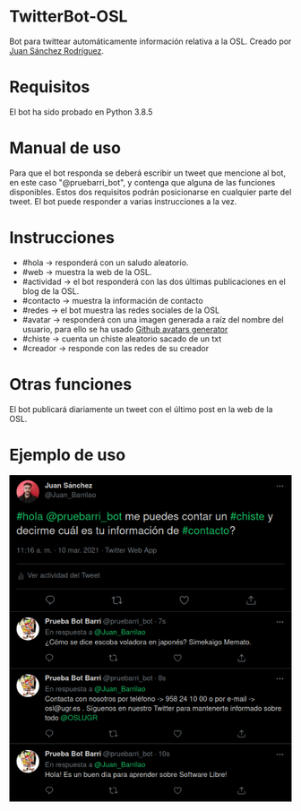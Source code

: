 # TwitterBot-OSL
Bot para twittear automáticamente información relativa a la OSL. Creado por [Juan Sánchez Rodríguez](https://github.com/Barrilao).

# Requisitos
El bot ha sido probado en Python 3.8.5

# Manual de uso
Para que el bot responda se deberá escribir un tweet que mencione al bot, en este caso "@pruebarri_bot", y contenga que alguna de las funciones disponibles. 
Estos dos requisitos podrán posicionarse en cualquier parte del tweet. El bot puede responder a varias instrucciones a la vez.

# Instrucciones
- #hola -> responderá con un saludo aleatorio.
- #web -> muestra la web de la OSL.
- #actividad -> el bot responderá con las dos últimas publicaciones en el blog de la OSL.
- #contacto -> muestra la información de contacto
- #redes -> el bot muestra las redes sociales de la OSL
- #avatar -> responderá con una imagen generada a raíz del nombre del usuario, para ello se ha usado [Github avatars generator](https://github.com/avdosev/github_avatars_generator)
- #chiste -> cuenta un chiste aleatorio sacado de un txt
- #creador -> responde con las redes de su creador

# Otras funciones
El bot publicará diariamente un tweet con el último post en la web de la OSL.

# Ejemplo de uso

![alt text](https://raw.githubusercontent.com/oslugr/TwitterBot-OSL/master/my_bot/img/prueba_bot.png)

